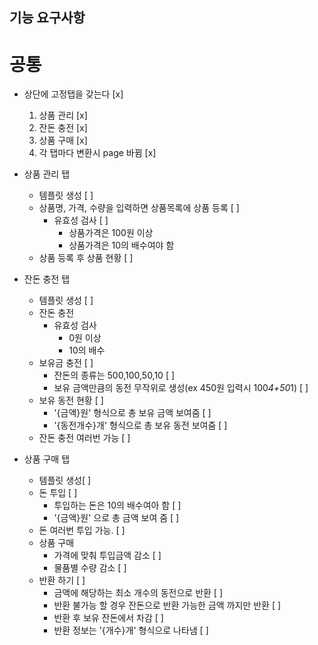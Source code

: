 ## 기능 요구사항

# 공통

- 상단에 고정탭을 갖는다 [x]

  1. 상품 관리 [x]
  2. 잔돈 충전 [x]
  3. 상품 구매 [x]
  4. 각 탭마다 변환시 page 바뀜 [x]

- 상품 관리 탭

  - 템플릿 생성 [ ]
  - 상품명, 가격, 수량을 입력하면 상품목록에 상품 등록 [ ]
    - 유효성 검사 [ ]
      - 상품가격은 100원 이상
      - 상품가격은 10의 배수여야 함
  - 상품 등록 후 상품 현황 [ ]

- 잔돈 충전 탭

  - 템플릿 생성 [ ]
  - 잔돈 충전
    - 유효성 검사
      - 0원 이상
      - 10의 배수
  - 보유금 충전 [ ]
    - 잔돈의 종류는 500,100,50,10 [ ]
    - 보유 금액만큼의 동전 무작위로 생성(ex 450원 입력시 100*4+50*1) [ ]
  - 보유 동전 현황 [ ]
    - '{금액}원' 형식으로 총 보유 금액 보여줌 [ ]
    - '{동전개수}개' 형식으로 총 보유 동전 보여줌 [ ]
  - 잔돈 충전 여러번 가능 [ ]

- 상품 구매 탭
  - 템플릿 생성[ ]
  - 돈 투입 [ ]
    - 투입하는 돈은 10의 배수여아 함 [ ]
    - '{금액}원' 으로 총 금액 보여 줌 [ ]
  - 돈 여러번 투입 가능. [ ]
  - 상품 구매
    - 가격에 맞춰 투입금액 감소 [ ]
    - 물품별 수량 감소 [ ]
  - 반환 하기 [ ]
    - 금액에 해당하는 최소 개수의 동전으로 반환 [ ]
    - 반환 불가능 할 경우 잔돈으로 반환 가능한 금액 까지만 반환 [ ]
    - 반환 후 보유 잔돈에서 차감 [ ]
    - 반환 정보는 '{개수}개' 형식으로 나타냄 [ ]
